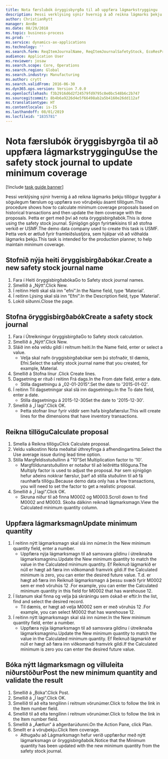 ```yaml
---
title: Nota færslubók öryggisbyrgða til að uppfæra lágmarkstryggingu
description: Þessi verklýsing sýnir hvernig á að reikna lágmarks þekju tillögur byggðar á sögulegum færslum og uppfæra svo vöruþekju ásamt tillögum.
author: ChristianRytt
manager: AnnBe
ms.date: 08/29/2018
ms.topic: business-process
ms.prod: ''
ms.service: dynamics-ax-applications
ms.technology: ''
ms.search.form: ReqItemJournalName, ReqItemJournalSafetyStock, EcoResProductInformationDialog, EcoResProductDetailsExtended, ReqItemTable
audience: Application User
ms.reviewer: josaw
ms.search.scope: Core, Operations
ms.search.region: Global
ms.search.industry: Manufacturing
ms.author: crytt
ms.search.validFrom: 2016-06-30
ms.dyn365.ops.version: Version 7.0.0
ms.openlocfilehash: f3b2916d6d2f24579fd9795c0e0bc548b6c2b747
ms.sourcegitcommit: 8b4b6a9226d4e5f66498ab2a5b4160e26dd112af
ms.translationtype: HT
ms.contentlocale: is-IS
ms.lasthandoff: 08/01/2019
ms.locfileid: "1835781"
---
```

# <a name="use-the-safety-stock-journal-to-update-minimum-coverage"></a><span data-ttu-id="b167e-103">Nota færslubók öryggisbyrgða til að uppfæra lágmarkstryggingu</span><span class="sxs-lookup"><span data-stu-id="b167e-103">Use the safety stock journal to update minimum coverage</span></span>

[!include [task guide banner](../../includes/task-guide-banner.md)]

<span data-ttu-id="b167e-104">Þessi verklýsing sýnir hvernig á að reikna lágmarks þekju tillögur byggðar á sögulegum færslum og uppfæra svo vöruþekju ásamt tillögum.</span><span class="sxs-lookup"><span data-stu-id="b167e-104">This procedure shows how to calculate minimum coverage proposals based on historical transactions and then update the item coverage with the proposals.</span></span> <span data-ttu-id="b167e-105">Þetta er gert með því að nota öryggisbirgðabók.</span><span class="sxs-lookup"><span data-stu-id="b167e-105">This is done using the safety stock journal.</span></span> <span data-ttu-id="b167e-106">Sýnigögn gögn fyrirtækisins til að stofna verkið er USMF.</span><span class="sxs-lookup"><span data-stu-id="b167e-106">The demo data company used to create this task is USMF.</span></span> <span data-ttu-id="b167e-107">Þetta verk er ætluð fyrir framleiðslustjóra, sem hjálpar við að viðhalda lágmarks þekju.</span><span class="sxs-lookup"><span data-stu-id="b167e-107">This task is intended for the production planner, to help maintain minimum coverage.</span></span>


## <a name="create-a-new-safety-stock-journal-name"></a><span data-ttu-id="b167e-108">Stofnið nýja heiti öryggisbirgðabókar.</span><span class="sxs-lookup"><span data-stu-id="b167e-108">Create a new safety stock journal name</span></span>
1. <span data-ttu-id="b167e-109">Fara í Heiti öryggisbirgðabóka</span><span class="sxs-lookup"><span data-stu-id="b167e-109">Go to Safety stock journal names.</span></span>
2. <span data-ttu-id="b167e-110">Smellið á „Nýtt“.</span><span class="sxs-lookup"><span data-stu-id="b167e-110">Click New.</span></span>
3. <span data-ttu-id="b167e-111">Í reitinn Heiti skal slá inn "efni".</span><span class="sxs-lookup"><span data-stu-id="b167e-111">In the Name field, type 'Material'.</span></span>
4. <span data-ttu-id="b167e-112">Í reitinn Lýsing skal slá inn "Efni".</span><span class="sxs-lookup"><span data-stu-id="b167e-112">In the Description field, type 'Material'.</span></span>
5. <span data-ttu-id="b167e-113">Lokið síðunni.</span><span class="sxs-lookup"><span data-stu-id="b167e-113">Close the page.</span></span>

## <a name="create-a-safety-stock-journal"></a><span data-ttu-id="b167e-114">Stofna öryggisbirgðabók</span><span class="sxs-lookup"><span data-stu-id="b167e-114">Create a safety stock journal</span></span>
1. <span data-ttu-id="b167e-115">Fara í Útreikningur öryggisbirgða</span><span class="sxs-lookup"><span data-stu-id="b167e-115">Go to Safety stock calculation.</span></span>
2. <span data-ttu-id="b167e-116">Smellið á „Nýtt“.</span><span class="sxs-lookup"><span data-stu-id="b167e-116">Click New.</span></span>
3. <span data-ttu-id="b167e-117">Sláið inn eða veldu gildi í reitnum heiti.</span><span class="sxs-lookup"><span data-stu-id="b167e-117">In the Name field, enter or select a value.</span></span>
    * <span data-ttu-id="b167e-118">Velja skal nafn öryggisbirgðabókar sem þú stofnaðir, til dæmis, Efni.</span><span class="sxs-lookup"><span data-stu-id="b167e-118">Select the safety stock journal name that you created, for example, Material.</span></span>  
4. <span data-ttu-id="b167e-119">Smellið á Stofna línur .</span><span class="sxs-lookup"><span data-stu-id="b167e-119">Click Create lines.</span></span>
5. <span data-ttu-id="b167e-120">Dagsetning er rituð í reitinn Frá dags.</span><span class="sxs-lookup"><span data-stu-id="b167e-120">In the From date field, enter a date.</span></span>
    * <span data-ttu-id="b167e-121">Stilla dagsetningu á „02-01-2015“.</span><span class="sxs-lookup"><span data-stu-id="b167e-121">Set the date to '2015-01-02'.</span></span>  
6. <span data-ttu-id="b167e-122">Í reitinn Til dagsetningar skal slá inn dagsetningu.</span><span class="sxs-lookup"><span data-stu-id="b167e-122">In the To date field, enter a date.</span></span>
    * <span data-ttu-id="b167e-123">Stilla dagsetningu á 2015-12-30</span><span class="sxs-lookup"><span data-stu-id="b167e-123">Set the date to '2015-12-30'.</span></span>  
7. <span data-ttu-id="b167e-124">Smellið á „Í lagi“.</span><span class="sxs-lookup"><span data-stu-id="b167e-124">Click OK.</span></span>
    * <span data-ttu-id="b167e-125">Þetta stofnar línur fyrir víddir sem hafa birgðafærslur.</span><span class="sxs-lookup"><span data-stu-id="b167e-125">This will create lines for the dimensions that have inventory transactions.</span></span>  

## <a name="calculate-proposal"></a><span data-ttu-id="b167e-126">Reikna tillögu</span><span class="sxs-lookup"><span data-stu-id="b167e-126">Calculate proposal</span></span>
1. <span data-ttu-id="b167e-127">Smella á Reikna tillögu</span><span class="sxs-lookup"><span data-stu-id="b167e-127">Click Calculate proposal.</span></span>
2. <span data-ttu-id="b167e-128">Veldu valkostinn Nota meðaltal úthreyfinga á afhendingartíma.</span><span class="sxs-lookup"><span data-stu-id="b167e-128">Select the Use average issue during lead time option.</span></span>
3. <span data-ttu-id="b167e-129">Stilla Margfeldisstuðullinn á "10"</span><span class="sxs-lookup"><span data-stu-id="b167e-129">Set Multiplication factor to '10'.</span></span>
    * <span data-ttu-id="b167e-130">Margföldunarstuðullinn er notaður til að leiðrétta tillöguna.</span><span class="sxs-lookup"><span data-stu-id="b167e-130">The Multiply factor is used to adjust the proposal.</span></span> <span data-ttu-id="b167e-131">Þar sem sýnigögn hefur aðeins nokkrar færslur, þarf að stilla stuðulinn til að fá raunhæfa tillögu.</span><span class="sxs-lookup"><span data-stu-id="b167e-131">Because demo data only has a few transactions, you will need to set the factor to get a realistic proposal.</span></span>  
4. <span data-ttu-id="b167e-132">Smellið á „Í lagi“.</span><span class="sxs-lookup"><span data-stu-id="b167e-132">Click OK.</span></span>
    * <span data-ttu-id="b167e-133">Skruna niður til að finna M0002 og M0003.</span><span class="sxs-lookup"><span data-stu-id="b167e-133">Scroll down to find M0002 and M0003.</span></span> <span data-ttu-id="b167e-134">Skoða dálkinn reiknað lágmarksmagn.</span><span class="sxs-lookup"><span data-stu-id="b167e-134">View the Calculated minimum quantity column.</span></span>   

## <a name="update-minimum-quantity"></a><span data-ttu-id="b167e-135">Uppfæra lágmarksmagn</span><span class="sxs-lookup"><span data-stu-id="b167e-135">Update minimum quantity</span></span>
1. <span data-ttu-id="b167e-136">Í reitinn nýtt lágmarksmagn skal slá inn númer.</span><span class="sxs-lookup"><span data-stu-id="b167e-136">In the New minimum quantity field, enter a number.</span></span>
    * <span data-ttu-id="b167e-137">Uppfæra nýja lágmarksmagn til að samsvara gildinu í útreiknaða lágmarksmagninu.</span><span class="sxs-lookup"><span data-stu-id="b167e-137">Update the New minimum quantity to match the value in the Calculated minimum quantity.</span></span> <span data-ttu-id="b167e-138">Ef Reiknuð lágmarkið er núll er hægt að færa inn viðkomandi framvirk gildi.</span><span class="sxs-lookup"><span data-stu-id="b167e-138">If the Calculated minimum is zero,  you can enter the desired future value.</span></span> <span data-ttu-id="b167e-139">T.d. er hægt að færa inn Reiknuð lágmarksmagn á þessu svæði fyrir M0002 sem er með vöruhús 12 .</span><span class="sxs-lookup"><span data-stu-id="b167e-139">For example, you can enter the Calculated minimum quantity in this field for M0002 that has warehouse 12.</span></span>  
2. <span data-ttu-id="b167e-140">Í listanum skal finna og velja þá skráningu sem óskað er eftir.</span><span class="sxs-lookup"><span data-stu-id="b167e-140">In the list, find and select the desired record.</span></span>
    * <span data-ttu-id="b167e-141">Til dæmis, er hægt að velja M0002 sem er með vöruhús 12 .</span><span class="sxs-lookup"><span data-stu-id="b167e-141">For example, you can select M0002 that has warehouse 12.</span></span>  
3. <span data-ttu-id="b167e-142">Í reitinn nýtt lágmarksmagn skal slá inn númer.</span><span class="sxs-lookup"><span data-stu-id="b167e-142">In the New minimum quantity field, enter a number.</span></span>
    * <span data-ttu-id="b167e-143">Uppfæra nýja lágmarksmagn til að samsvara gildinu í útreiknaða lágmarksmagninu.</span><span class="sxs-lookup"><span data-stu-id="b167e-143">Update the New minimum quantity to match the value in the Calculated minimum quantity.</span></span> <span data-ttu-id="b167e-144">Ef Reiknuð lágmarkið er núll er hægt að færa inn viðkomandi framvirk gildi.</span><span class="sxs-lookup"><span data-stu-id="b167e-144">If the Calculated minimum is zero you can enter the desired future value.</span></span>  

## <a name="post-the-new-minimum-quantity-and-validate-the-result"></a><span data-ttu-id="b167e-145">Bóka nýtt lágmarksmagn og villuleita niðurstöður</span><span class="sxs-lookup"><span data-stu-id="b167e-145">Post the new minimum quantity and validate the result</span></span>
1. <span data-ttu-id="b167e-146">Smellið á „Bóka“.</span><span class="sxs-lookup"><span data-stu-id="b167e-146">Click Post.</span></span>
2. <span data-ttu-id="b167e-147">Smellið á „Í lagi“.</span><span class="sxs-lookup"><span data-stu-id="b167e-147">Click OK.</span></span>
3. <span data-ttu-id="b167e-148">Smellið til að elta tengilinn í reitnum vörunúmer.</span><span class="sxs-lookup"><span data-stu-id="b167e-148">Click to follow the link in the Item number field.</span></span>
4. <span data-ttu-id="b167e-149">Smellið til að elta tengilinn í reitnum vörunúmer.</span><span class="sxs-lookup"><span data-stu-id="b167e-149">Click to follow the link in the Item number field.</span></span>
5. <span data-ttu-id="b167e-150">Smellið á „Áætlun“ á aðgerðarúðunni.</span><span class="sxs-lookup"><span data-stu-id="b167e-150">On the Action Pane, click Plan.</span></span>
6. <span data-ttu-id="b167e-151">Smellt er á vöruþekju.</span><span class="sxs-lookup"><span data-stu-id="b167e-151">Click Item coverage.</span></span>
    * <span data-ttu-id="b167e-152">Athugaðu að Lágmarksmagn hefur verið uppfærður með nýtt lágmarksmagn úr öryggisbirgðabók.</span><span class="sxs-lookup"><span data-stu-id="b167e-152">Notice that the Minimum quantity has been updated with the new minimum quantity from the safety stock journal.</span></span>  

